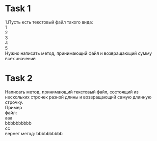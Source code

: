 # Task 1  
1.Пусть есть текстовый файл такого вида:  
1  
2  
3  
4  
5  
Нужно написать метод, принимающий файл и возвращающий
сумму всех значений  
  
# Task 2    
Написать метод, принимающий текстовый файл, состоящий из нескольких строчек
разной длины и возвращающий самую длинную строчку.  
Пример  
файл:  
aaa  
bbbbbbbbbb  
cc  
вернет метод:  bbbbbbbbbb  



